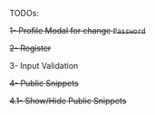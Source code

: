 TODOs:

~~1- Profile Modal for change `Password`~~

~~2- Register~~

3- Input Validation

~~4- Public Snippets~~

~~4.1- Show/Hide Public Snippets~~
